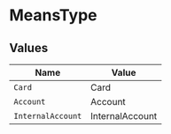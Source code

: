 # MeansType


## Values

| Name              | Value             |
| ----------------- | ----------------- |
| `Card`            | Card              |
| `Account`         | Account           |
| `InternalAccount` | InternalAccount   |